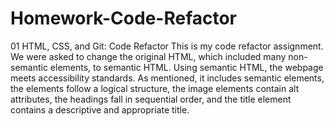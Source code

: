 # Homework-Code-Refactor
01 HTML, CSS, and Git: Code Refactor
This is my code refactor assignment. We were asked to change the original HTML, which included many non-semantic
elements, to semantic HTML. Using semantic HTML, the webpage meets accessibility standards. As mentioned, it includes
semantic elements, the elements follow a logical structure, the image elements contain alt attributes, the headings fall
in sequential order, and the title element contains a descriptive and appropriate title.